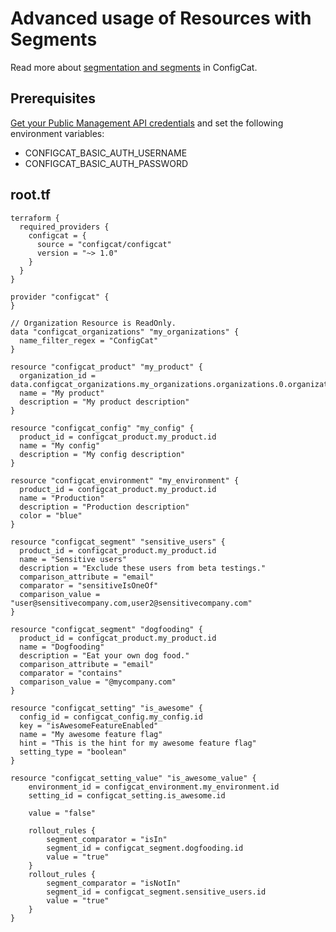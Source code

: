 # Advanced usage of Resources with Segments
Read more about [segmentation and segments](https://configcat.com/docs/advanced/segments) in ConfigCat.
## Prerequisites

[Get your Public Management API credentials](https://app.configcat.com/my-account/public-api-credentials) and set the following environment variables:
- CONFIGCAT_BASIC_AUTH_USERNAME
- CONFIGCAT_BASIC_AUTH_PASSWORD

## root.tf

```hcl
terraform {
  required_providers {
    configcat = {
      source = "configcat/configcat"
      version = "~> 1.0"
    }
  }
}

provider "configcat" {
}

// Organization Resource is ReadOnly.
data "configcat_organizations" "my_organizations" {
  name_filter_regex = "ConfigCat"
}

resource "configcat_product" "my_product" {
  organization_id = data.configcat_organizations.my_organizations.organizations.0.organization_id
  name = "My product"
  description = "My product description"
}

resource "configcat_config" "my_config" {
  product_id = configcat_product.my_product.id
  name = "My config"
  description = "My config description"
}

resource "configcat_environment" "my_environment" {
  product_id = configcat_product.my_product.id
  name = "Production"
  description = "Production description"
  color = "blue"
}

resource "configcat_segment" "sensitive_users" {
  product_id = configcat_product.my_product.id
  name = "Sensitive users"
  description = "Exclude these users from beta testings."
  comparison_attribute = "email"
  comparator = "sensitiveIsOneOf"
  comparison_value = "user@sensitivecompany.com,user2@sensitivecompany.com"
}

resource "configcat_segment" "dogfooding" {
  product_id = configcat_product.my_product.id
  name = "Dogfooding"
  description = "Eat your own dog food."
  comparison_attribute = "email"
  comparator = "contains"
  comparison_value = "@mycompany.com"
}

resource "configcat_setting" "is_awesome" {
  config_id = configcat_config.my_config.id
  key = "isAwesomeFeatureEnabled"
  name = "My awesome feature flag"
  hint = "This is the hint for my awesome feature flag"
  setting_type = "boolean"
}

resource "configcat_setting_value" "is_awesome_value" {
    environment_id = configcat_environment.my_environment.id
    setting_id = configcat_setting.is_awesome.id
    
    value = "false"

    rollout_rules {
        segment_comparator = "isIn"
        segment_id = configcat_segment.dogfooding.id
        value = "true"
    }
    rollout_rules {
        segment_comparator = "isNotIn"
        segment_id = configcat_segment.sensitive_users.id
        value = "true"
    }
}
```
